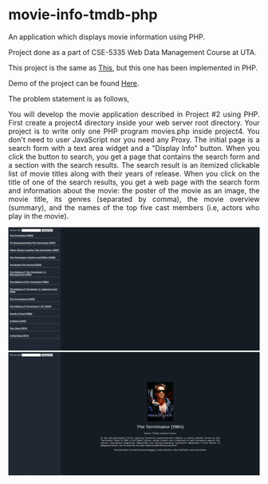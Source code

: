 # movie-info-tmdb-php
An application which displays movie information using PHP. 

Project done as a part of CSE-5335 Web Data Management Course at UTA.

This project is the same as <a href="https://github.com/c-deshpande/movie-info-tmdb">This</a>, but this one has been implemented in PHP.

Demo of the project can be found <a href="https://movie-info-tmdb-php.herokuapp.com/">Here</a>.

The problem statement is as follows,

<p align="justify">You will develop the movie application described in Project #2 using PHP. First create a project4 directory inside your web server root directory. Your project is to write only one PHP program movies.php inside project4. You don't need to user JavaScript nor you need any Proxy. The initial page is a search form with a text area widget and a "Display Info" button. When you click the button to search, you get a page that contains the search form and a section with the search results. The search result is an itemized clickable list of movie titles along with their years of release. When you click on the title of one of the search results, you get a web page with the search form and information about the movie: the poster of the movie as an image, the movie title, its genres (separated by comma), the movie overview (summary), and the names of the top five cast members (i.e, actors who play in the movie).</p>

<img src="https://github.com/c-deshpande/movie-info-tmdb-php/blob/main/img/demo-search.PNG" alt="search"/>

<img src="https://github.com/c-deshpande/movie-info-tmdb-php/blob/main/img/demo-result.PNG" alt="result"/>

